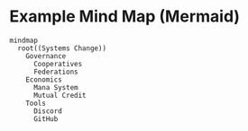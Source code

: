 # Example Mind Map (Mermaid)

```mermaid
mindmap
  root((Systems Change))
    Governance
      Cooperatives
      Federations
    Economics
      Mana System
      Mutual Credit
    Tools
      Discord
      GitHub
```
